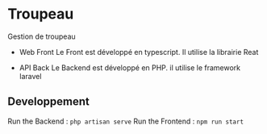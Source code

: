 # Troupeau
Gestion de troupeau

- Web Front
Le Front est développé en typescript. Il utilise la librairie Reat

- API Back
Le Backend est développé en PHP. il utilise le framework laravel


## Developpement
Run the Backend : ```php artisan serve```
Run the Frontend : ```npm run start```

